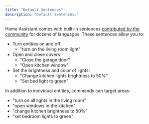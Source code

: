 ```yaml
---
title: "Default Sentences"
description: "Default Sentences."
---
```


Home Assistant comes with built-in sentences [contributed by the community](https://github.com/home-assistant/intents/) for dozens of languages.
These sentences allow you to:

* Turn entities on and off
    * "turn on the living room light"
* Open and close covers
    * "Close the garage door"
    * "Open kitchen window"
* Set the brightness and color of lights:
    * "Change kitchen lights brightness to 50%"
    * "Set bed light to green"
    
In addition to individual entities, commands can target areas:

* "turn on all lights in the living room"
* "open windows in the kitchen"
* "change kitchen brightness to 50%"
* "set bedroom lights to green"

